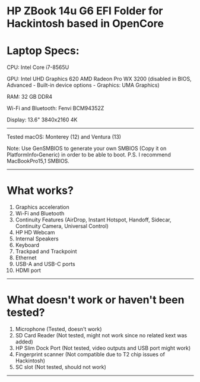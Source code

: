 HP ZBook 14u G6 EFI Folder for Hackintosh based in OpenCore
=============================================================
Laptop Specs:
=============================================================
CPU: Intel Core i7-8565U

GPU: Intel UHD Graphics 620
          AMD Radeon Pro WX 3200 (disabled in BIOS, Advanced - Built-in device options - Graphics: UMA Graphics)
          
RAM: 32 GB DDR4

Wi-Fi and Bluetooth: Fenvi BCM94352Z 

Display: 13.6" 3840x2160 4K

--------------------------------------------------------------
Tested macOS: Monterey (12) and Ventura (13)

Note: Use GenSMBIOS to generate your own SMBIOS (Copy it on PlatformInfo›Generic) in order to be able to boot. P.S. I recommend MacBookPro15,1 SMBIOS.
______________________________________________________________

What works?
===
1. Graphics acceleration
2. Wi-Fi and Bluetooth
3. Continuity Features (AirDrop, Instant Hotspot, Handoff, Sidecar, Continuity Camera, Universal Control)
4. HP HD Webcam
5. Internal Speakers
6. Keyboard
7. Trackpad and Trackpoint
8. Ethernet
9. USB-A and USB-C ports
10. HDMI port

----------------------------------------------------

What doesn't work or haven't been tested?
==
1. Microphone (Tested, doesn't work)
2. SD Card Reader (Not tested, might not work since no related kext was added)
3. HP Slim Dock Port (Not tested, video outputs and USB port might work)
4. Fingerprint scanner (Not compatible due to T2 chip issues of Hackintosh)
5. SC slot (Not tested, should not work)

----------------------------------------------------
